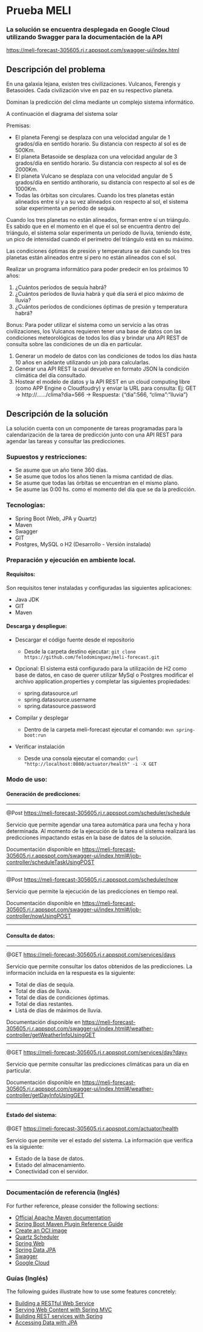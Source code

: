 # Prueba MELI

### La solución se encuentra desplegada en Google Cloud utilizando Swagger para la documentación de la API

https://meli-forecast-305605.rj.r.appspot.com/swagger-ui/index.html

## Descripción del problema
En una galaxia lejana, existen tres civilizaciones. Vulcanos, Ferengis y Betasoides. Cada
civilización vive en paz en su respectivo planeta.

Dominan la predicción del clima mediante un complejo sistema informático.

A continuación el diagrama del sistema solar

Premisas:
* El planeta Ferengi se desplaza con una velocidad angular de 1 grados/día en sentido
horario. Su distancia con respecto al sol es de 500Km.
* El planeta Betasoide se desplaza con una velocidad angular de 3 grados/día en sentido
horario. Su distancia con respecto al sol es de 2000Km.
* El planeta Vulcano se desplaza con una velocidad angular de 5 grados/día en sentido
antihorario, su distancia con respecto al sol es de 1000Km.
* Todas las órbitas son circulares.
Cuando los tres planetas están alineados entre sí y a su vez alineados con respecto al sol, el
sistema solar experimenta un período de sequía.

Cuando los tres planetas no están alineados, forman entre sí un triángulo. Es sabido que en el
momento en el que el sol se encuentra dentro del triángulo, el sistema solar experimenta un
período de lluvia, teniendo éste, un pico de intensidad cuando el perímetro del triángulo está en
su máximo.

Las condiciones óptimas de presión y temperatura se dan cuando los tres planetas están
alineados entre sí pero no están alineados con el sol.

Realizar un programa informático para poder predecir en los próximos 10 años:
1. ¿Cuántos períodos de sequía habrá?
2. ¿Cuántos períodos de lluvia habrá y qué día será el pico máximo de lluvia?
3. ¿Cuántos períodos de condiciones óptimas de presión y temperatura habrá?

Bonus:
Para poder utilizar el sistema como un servicio a las otras civilizaciones, los Vulcanos requieren
tener una base de datos con las condiciones meteorológicas de todos los días y brindar una API
REST de consulta sobre las condiciones de un día en particular.
1) Generar un modelo de datos con las condiciones de todos los días hasta 10 años en adelante
   utilizando un job para calcularlas.
2) Generar una API REST la cual devuelve en formato JSON la condición climática del día
   consultado.
3) Hostear el modelo de datos y la API REST en un cloud computing libre (como APP Engine o
   Cloudfoudry) y enviar la URL para consulta:
   Ej: GET → http://….../clima?dia=566 → Respuesta: {“dia”:566, “clima”:”lluvia”}

## Descripción de la solución

La solución cuenta con un componente de tareas programadas para la calendarización de la tarea de predicción junto con una API REST para agendar las tareas y consultar las predicciones.


### Supuestos y restricciones:
* Se asume que un año tiene 360 días.
* Se asume que todos los años tienen la misma cantidad de días.
* Se asume que todas las órbitas se encuentran en el mismo plano. 
* Se asume las 0:00 hs. como el momento del día que se da la predicción.

### Tecnologías:
* Spring Boot (Web, JPA y Quartz)
* Maven
* Swagger
* GIT
* Postgres, MySQL o H2 (Desarrollo - Versión instalada)

### Preparación y ejecución en ambiente local.
#### Requisitos:

 Son requisitos tener instaladas y configuradas las siguientes aplicaciones:

* Java JDK
* GIT
* Maven
  
#### Descarga y despliegue:
* Descargar el código fuente desde el repositorio
   + Desde la carpeta destino ejecutar: `git clone https://github.com/felodominguez/meli-forecast.git`
    

* Opcional: El sistema está configurado para la utilización de H2 como base de datos, en caso de querer utilizar MySql o Postgres modificar el archivo application.properties y completar las siguientes propiedades:
    + spring.datasource.url
    + spring.datasource.username
    + spring.datasource.password
    

* Compilar y desplegar 
    + Dentro de la carpeta meli-forecast ejecutar el comando: `mvn spring-boot:run`
    

* Verificar instalación
    + Desde una consola ejecutar el comando: `curl "http://localhost:8080/actuator/health" -i -X GET`


### Modo de uso:
#### Generación de predicciones:

---
@Post https://meli-forecast-305605.rj.r.appspot.com/scheduler/schedule

Servicio que permite agendar una tarea automática para una fecha y hora determinada. Al momento de la ejecución de la tarea el sistema realizará las predicciones impactando estas en la base de datos de la solución.

Documentación disponible en https://meli-forecast-305605.rj.r.appspot.com/swagger-ui/index.html#/job-controller/scheduleTaskUsingPOST

---
@Post https://meli-forecast-305605.rj.r.appspot.com/scheduler/now

Servicio que permite la ejecución de las predicciones en tiempo real.

Documentación disponible en https://meli-forecast-305605.rj.r.appspot.com/swagger-ui/index.html#/job-controller/nowUsingPOST

---
#### Consulta de datos:

---
@GET https://meli-forecast-305605.rj.r.appspot.com/services/days


Servicio que permite consultar los datos obtenidos de las predicciones. La información incluida en la respuesta es la siguiente:

* Total de días de sequía.
* Total de días de lluvia.
* Total de días de condiciones óptimas.
* Total de dias restantes.
* Listá de días de máximos de lluvia.

Documentación disponible en https://meli-forecast-305605.rj.r.appspot.com/swagger-ui/index.html#/weather-controller/getWeatherInfoUsingGET

---

@GET https://meli-forecast-305605.rj.r.appspot.com/services/day?day=

Servicio que permite consultar las predicciones climáticas para un día en particular.

Documentación disponible en https://meli-forecast-305605.rj.r.appspot.com/swagger-ui/index.html#/weather-controller/getDayInfoUsingGET

---
#### Estado del sistema:

@GET https://meli-forecast-305605.rj.r.appspot.com/actuator/health


Servicio que permite ver el estado del sistema. La información que verifica es la siguiente:

* Estado de la base de datos.
* Estado del almacenamiento.
* Conectividad con el servidor.


---

### Documentación de referencia (Inglés)

For further reference, please consider the following sections:

* [Official Apache Maven documentation](https://maven.apache.org/guides/index.html)
* [Spring Boot Maven Plugin Reference Guide](https://docs.spring.io/spring-boot/docs/2.4.2/maven-plugin/reference/html/)
* [Create an OCI image](https://docs.spring.io/spring-boot/docs/2.4.2/maven-plugin/reference/html/#build-image)
* [Quartz Scheduler](https://docs.spring.io/spring-boot/docs/2.4.2/reference/htmlsingle/#boot-features-quartz)  
* [Spring Web](https://docs.spring.io/spring-boot/docs/2.4.2/reference/htmlsingle/#boot-features-developing-web-applications)
* [Spring Data JPA](https://docs.spring.io/spring-boot/docs/2.4.2/reference/htmlsingle/#boot-features-jpa-and-spring-data)
* [Swagger](https://swagger.io/docs/specification/about/)
* [Google Cloud](https://cloud.google.com/docs?hl=es)
  

### Guías (Inglés)

The following guides illustrate how to use some features concretely:

* [Building a RESTful Web Service](https://spring.io/guides/gs/rest-service/)
* [Serving Web Content with Spring MVC](https://spring.io/guides/gs/serving-web-content/)
* [Building REST services with Spring](https://spring.io/guides/tutorials/bookmarks/)
* [Accessing Data with JPA](https://spring.io/guides/gs/accessing-data-jpa/)

